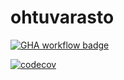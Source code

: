# ohtuvarasto

[![GHA workflow badge](https://github.com/leevipun/ohtuvarasto/actions/workflows/CI/badge.svg)](https://github.com/leevipun/ohtuvarasto/actions)

[![codecov](https://codecov.io/gh/leevipun/ohtuvarasto/graph/badge.svg?token=SYTZO04NX1)](https://codecov.io/gh/leevipun/ohtuvarasto)
